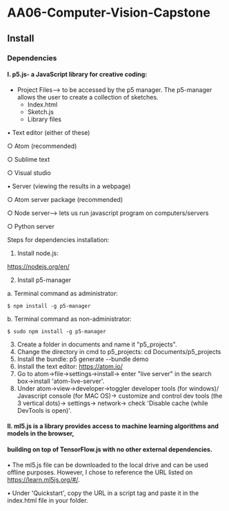 # AA06-Computer-Vision-Capstone

## Install

### Dependencies
#### I. p5.js- a JavaScript library for creative coding:

- Project Files--> to be accessed by the p5 manager. The p5-manager allows the user to 
create a collection of sketches.
	- Index.html
	- Sketch.js
	- Library files
	

• Text editor (either of these)
	
○ Atom (recommended)
	
○ Sublime text

○ Visual studio


• Server (viewing the results in a webpage)

○ Atom server package (recommended)

○ Node server--> lets us run javascript program on computers/servers

○ Python server

		
Steps for dependencies installation:
1. Install node.js: 

https://nodejs.org/en/

2. Install p5-manager
	
a. Terminal command as administrator: 

	$ npm install -g p5-manager
	
b. Terminal command as non-administrator: 
	
	$ sudo npm install -g p5-manager
	
3. Create a folder in documents and name it "p5_projects".
4. Change the directory in cmd to p5_projects: cd Documents/p5_projects
5. Install the bundle: p5 generate --bundle demo
6. Install the text editor: https://atom.io/
7. Go to atom->file->settings->install->
enter "live server" in the search box->install 'atom-live-server'.
8. Under atom->view->developer->toggler developer tools (for windows)/
Javascript console (for MAC OS)->
customize and control dev tools (the 3 vertical dots)-> settings-> network-> 
check 'Disable cache (while DevTools is open)'. 

#### II. ml5.js is a library provides access to machine learning algorithms and models in the browser, 
#### building on top of TensorFlow.js with no other external dependencies.
• The ml5.js file can be downloaded to the local drive and can be used offline purposes. 
However, I chose to reference the URL listed on https://learn.ml5js.org/#/. 

• Under 'Quickstart', copy the URL in a script tag and paste it in the index.html file in your folder. 
